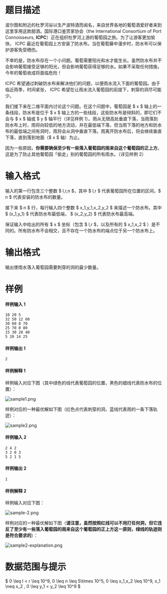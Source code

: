 
# 题目描述

波尔图和附近的杜罗河谷以生产波特酒而闻名，来自世界各地的葡萄酒爱好者来到这里享用这款甜酒。国际港口鉴赏家协会（the International Consortium of Port Connoisseurs, **ICPC**）正在组织杜罗河上游的葡萄园之旅。为了让游客更加愉快， ICPC 最近在葡萄园上方安装了防水布。当在葡萄藤中漫步时，防水布可以保护游客免受晒伤。

不幸的是，防水布存在一个小问题。葡萄需要阳光和水才能生长。虽然防水布并不会影响葡萄接受足够的阳光，但会影响葡萄获得足够的水。如果不采取任何措施，今年的葡萄收成将面临危险！

ICPC 希望通过刺破防水布来解决他们的问题，以便雨水流入下面的葡萄园。由于临近雨季，时间紧张， ICPC 希望在让雨水流入葡萄园的前提下，刺穿的洞尽可能少。

我们接下来在二维平面内讨论这个问题。在这个问题中，葡萄园是 $ x $ 轴上的一条线段，防水布是位于 $ x $ 轴上方的一些线段，这些防水布是倾斜的，即它们不会与 $ x $ 轴或 $ y $ 轴平行（详见样例 1）。雨从无限高处垂直下落，当雨落到防水布上时，雨将向较低的地方流动，并在最低端下落，但当雨下落的地方和防水布的最低端之间有洞时，雨将会从洞中垂直下落。雨离开防水布后，将会继续垂直下落，直到落到地面（$ x $ 轴）为止。

因为一些原因，**你需要确保至少有一些落入葡萄园的雨来自这个葡萄园的正上方**。这是为了防止其他葡萄园「偷走」别的葡萄园的所有雨水。（详见样例 2）

# 输入格式

输入的第一行包含三个整数 $ l,r,n $，其中 $ l,r $ 代表葡萄园所在位置的区间，$ n $ 代表安装的防水布的数量。

接下来 $ n $ 行，每行输入四个整数 $ x_1,y_1,x_2,y_2 $ 来描述一个防水布。其中 $ (x_1,y_1) $ 代表防水布最低端， $ (x_2,y_2) $ 代表防水布最高端。

保证输入中给出的所有 $ x $ 坐标（包含 $ l,r $，以及所有的 $ x_1,x_2 $ ）是不同的。所有防水布不会相交，且不存在一个防水布的端点位于另一个防水布上。

# 输出格式

输出使雨水落入葡萄园需要刺穿的洞的最少数量。

# 样例

#### 样例输入 1
```plain
10 20 5
32 50 12 60
30 60 8 70
25 70 0 80
15 30 28 40
5 20 14 25
```

#### 样例输出 1
```plain
2
```

#### 样例解释 1
样例输入对应下图（其中绿色的线代表葡萄园的位置，黑色的细线代表防水布的位置）：

![sample1.png](/source/loj/6582/img/aHR0cHM6Ly9sb2otaW1nLnVweXVuLm1lbmNpLm1lbXNldDAuY24vMjAxOS8wNC8xOS81Y2I5Y2EyYmI2OGZhLnBuZw==.png)

样例对应的一种最优解如下图（红色点代表刺穿的洞，蓝线代表雨的一条下落轨迹）：

![sample2.png](/source/loj/6582/img/aHR0cHM6Ly9sb2otaW1nLnVweXVuLm1lbmNpLm1lbXNldDAuY24vMjAxOS8wNC8xOS81Y2I5Y2EyZGEzMDMzLnBuZw==.png)

#### 样例输入 2
```plain
2 4 2
3 2 0 3
5 2 1 5
```

#### 样例输出 2
```plain
1
```

#### 样例解释 2
样例输入对应下图：

![sample-2.png](/source/loj/6582/img/aHR0cHM6Ly9sb2otaW1nLnVweXVuLm1lbmNpLm1lbXNldDAuY24vMjAxOS8wNC8xOS81Y2I5ZDVjNTExODAzLnBuZw==.png)

样例对应的一种最优解如下图（**请注意，虽然按照红线可以不用打任何洞，但它违反了至少有一些落入葡萄园的雨来自这个葡萄园的正上方这一原则，绿线的轨迹则是符合要求的**）：

![sample2-explanation.png](/source/loj/6582/img/aHR0cHM6Ly9sb2otaW1nLnVweXVuLm1lbmNpLm1lbXNldDAuY24vMjAxOS8wNC8xOS81Y2I5ZDVjNjExNDc2LnBuZw==.png)

# 数据范围与提示

$ 0 \leq l < r \leq 10^9, 0 \leq n \leq 5\times 10^5, 0 \leq x_1,x_2 \leq 10^9, x_1 \neq x_2 , 0 \leq y_1 < y_2 \leq 10^9 $


